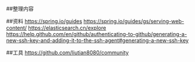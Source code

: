 ##整理内容

##资料
https://spring.io/guides
https://spring.io/guides/gs/serving-web-content/
https://elasticsearch.cn/explore
https://help.github.com/en/github/authenticating-to-github/generating-a-new-ssh-key-and-adding-it-to-the-ssh-agent#generating-a-new-ssh-key

##工具
https://github.com/liutian8080/community
